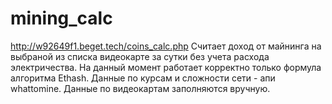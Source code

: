 # mining_calc
http://w92649f1.beget.tech/coins_calc.php
Считает доход от майнинга на выбраной из списка видеокарте за сутки без учета расхода электричества. 
На данный момент работает корректно только формула алгоритма Ethash.
Данные по курсам и сложности сети - апи whattomine.
Данные по видеокартам заполняются вручную.
